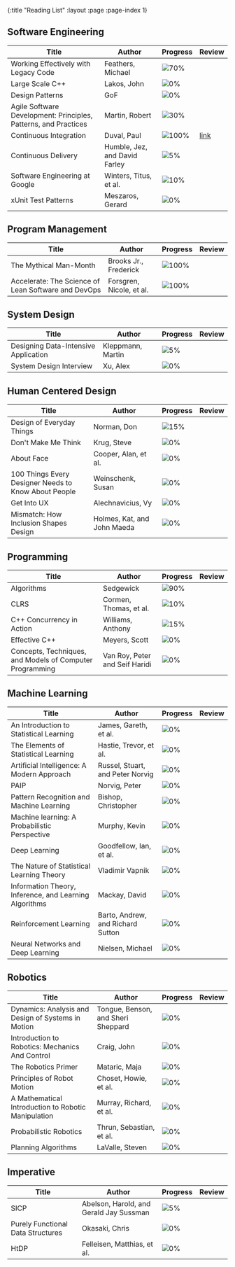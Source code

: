 {:title "Reading List"
 :layout :page
 :page-index 1}

## Software Engineering
| Title                                                           | Author                        | Progress                              | Review                                                                                           |
|-----------------------------------------------------------------|-------------------------------|---------------------------------------|--------------------------------------------------------------------------------------------------|
| Working Effectively with Legacy Code                            | Feathers, Michael             | ![70%](https://progress-bar.dev/70)   |                                                                                                  |
| Large Scale C++                                                 | Lakos, John             | ![0%](https://progress-bar.dev/0)   |                                                                                                  |
| Design Patterns                                                 | GoF                           | ![0%](https://progress-bar.dev/0)     |                                                                                                  |
| Agile Software Development: Principles, Patterns, and Practices | Martin, Robert                | ![30%](https://progress-bar.dev/30)   |                                                                                                  |
| Continuous Integration                                          | Duval, Paul                   | ![100%](https://progress-bar.dev/100) | [link](https://anthonygraca.io/blog/posts-output/2022-08-28-book-review-continuous-integration/) |
| Continuous Delivery                                             | Humble, Jez, and David Farley | ![5%](https://progress-bar.dev/5)     |                                                                                                  |
| Software Engineering at Google                                  | Winters, Titus, et al.        | ![10%](https://progress-bar.dev/10)   |                                                                                                  |
| xUnit Test Patterns                                             | Meszaros, Gerard              | ![0%](https://progress-bar.dev/0)     |                                                                                                  |

## Program Management
| Title                                               | Author                   | Progress                              | Review |
|-----------------------------------------------------|--------------------------|---------------------------------------|--------|
| The Mythical Man-Month                              | Brooks Jr., Frederick    | ![100%](https://progress-bar.dev/100) |        |
| Accelerate: The Science of Lean Software and DevOps | Forsgren, Nicole, et al. | ![100%](https://progress-bar.dev/100) |        |

## System Design
| Title                                | Author            | Progress                          | Review |
|--------------------------------------|-------------------|-----------------------------------|--------|
| Designing Data-Intensive Application | Kleppmann, Martin | ![5%](https://progress-bar.dev/5) |        |
| System Design Interview              | Xu, Alex          | ![0%](https://progress-bar.dev/0) |        |

## Human Centered Design
| Title                                                | Author                      | Progress                            | Review |
|------------------------------------------------------|-----------------------------|-------------------------------------|--------|
| Design of Everyday Things                            | Norman, Don                 | ![15%](https://progress-bar.dev/15) |        |
| Don't Make Me Think                                  | Krug, Steve                 | ![0%](https://progress-bar.dev/0)   |        |
| About Face                                           | Cooper, Alan, et al.        | ![0%](https://progress-bar.dev/0)   |        |
| 100 Things Every Designer Needs to Know About People | Weinschenk, Susan           | ![0%](https://progress-bar.dev/0)   |        |
| Get Into UX                                          | Alechnavicius, Vy           | ![0%](https://progress-bar.dev/0)   |        |
| Mismatch: How Inclusion Shapes Design                | Holmes, Kat, and John Maeda | ![0%](https://progress-bar.dev/0)   |        |

## Programming
| Title                                                    | Author                         | Progress                            | Review |
|----------------------------------------------------------|--------------------------------|-------------------------------------|--------|
| Algorithms                                               | Sedgewick                      | ![90%](https://progress-bar.dev/90) |        |
| CLRS                                                     | Cormen, Thomas, et al.          | ![10%](https://progress-bar.dev/10) |        |
| C++ Concurrency in Action                                | Williams, Anthony              | ![15%](https://progress-bar.dev/15) |        |
| Effective C++                                            | Meyers, Scott                  | ![0%](https://progress-bar.dev/0)   |        |
| Concepts, Techniques, and Models of Computer Programming | Van Roy, Peter and Seif Haridi | ![0%](https://progress-bar.dev/0)   |        |

## Machine Learning
| Title                                                  | Author                            | Progress                          | Review |
|--------------------------------------------------------|-----------------------------------|-----------------------------------|--------|
| An Introduction to Statistical Learning                | James, Gareth, et al.             | ![0%](https://progress-bar.dev/0) |        |
| The Elements of Statistical Learning                   | Hastie, Trevor, et al.            | ![0%](https://progress-bar.dev/0) |        |
| Artificial Intelligence: A Modern Approach             | Russel, Stuart, and Peter Norvig  | ![0%](https://progress-bar.dev/0) |        |
| PAIP                                                   | Norvig, Peter                     | ![0%](https://progress-bar.dev/0) |        |
| Pattern Recognition and Machine Learning               | Bishop, Christopher               | ![0%](https://progress-bar.dev/0) |        |
| Machine learning: A Probabilistic Perspective          | Murphy, Kevin                     | ![0%](https://progress-bar.dev/0) |        |
| Deep Learning                                          | Goodfellow, Ian, et al.           | ![0%](https://progress-bar.dev/0) |        |
| The Nature of Statistical Learning Theory              | Vladimir Vapnik                   | ![0%](https://progress-bar.dev/0) |        |
| Information Theory, Inference, and Learning Algorithms | Mackay, David                     | ![0%](https://progress-bar.dev/0) |        |
| Reinforcement Learning                                 | Barto, Andrew, and Richard Sutton | ![0%](https://progress-bar.dev/0) |        |
| Neural Networks and Deep Learning                      | Nielsen, Michael                  | ![0%](https://progress-bar.dev/0) |        |

## Robotics
| Title                                                  | Author                            | Progress                          | Review |
|--------------------------------------------------------|-----------------------------------|-----------------------------------|--------|
| Dynamics: Analysis and Design of Systems in Motion     | Tongue, Benson, and Sheri Sheppard |![0%](https://progress-bar.dev/0) |        |
| Introduction to Robotics: Mechanics And Control     | Craig, John |![0%](https://progress-bar.dev/0) |        |
| The Robotics Primer     | Mataric, Maja |![0%](https://progress-bar.dev/0) |        
| Principles of Robot Motion     | Choset, Howie, et al. |![0%](https://progress-bar.dev/0) |        |
| A Mathematical Introduction to Robotic Manipulation     | Murray, Richard, et al. |![0%](https://progress-bar.dev/0) |        |
| Probabilistic Robotics     | Thrun, Sebastian, et al. |![0%](https://progress-bar.dev/0) |        |
| Planning Algorithms     | LaValle, Steven |![0%](https://progress-bar.dev/0) |        |

## Imperative
| Title                             | Author                                  | Progress                          | Review |
|-----------------------------------|-----------------------------------------|-----------------------------------|--------|
| SICP                              | Abelson, Harold, and Gerald Jay Sussman | ![5%](https://progress-bar.dev/5) |        |
| Purely Functional Data Structures | Okasaki, Chris                          | ![0%](https://progress-bar.dev/0) |        |
| HtDP                              | Felleisen, Matthias, et al.             | ![0%](https://progress-bar.dev/0) |        |


